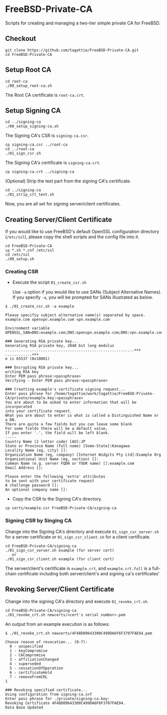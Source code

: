 # FreeBSD-Private-CA
Scripts for creating and managing a two-tier simple private CA for FreeBSD.

## Checkout

```shell
git clone https://github.com/tagattie/FreeBSD-Private-CA.git
cd FreeBSD-Private-CA
```

## Setup Root CA

```shell
cd root-ca
./00_setup_root-ca.sh
```

The Root CA certificate is `root-ca.crt`.

## Setup Signing CA

```shell
cd ../signing-ca
./00_setup_signing-ca.sh
```

The Signing CA's CSR is `signing-ca.csr`.

```shell
cp signing-ca.csr ../root-ca 
cd ../root-ca
./01_sign_csr.sh
```

The Signing CA's certificate is `signing-ca.crt`.

```shell
cp signing-ca.crt ../signing-ca
```

(Optional) Strip the text part from the signing CA's certificate.

```shell
cd ../signing-ca
./01_strip_crt_text.sh
```

Now, you are all set for signing server/client certificates.

## Creating Server/Client Certificate

If you would like to use FreeBSD's default OpenSSL configuration directory (`/etc/ssl`), please copy the shell scripts and the config file into it.

``` shell
cd FreeBSD-Private-CA
cp *.sh *.cnf /etc/ssl
cd /etc/ssl
./00_setup.sh
```

### Creating CSR

- Execute the script `01_create_csr.sh`

    Use `-a` option if you would like to use SANs (Subject Alternative Names). If you specify `-a`, you will be prompted for SANs illustrated as below.

```shell-session
$ ./01_create_csr.sh -a example

Please specifiy subject alternative name(s) separated by space.
example.com openvpn.example.com vpn.example.com

Environment variable OPENSSL_SAN=DNS:example.com;DNS:openvpn.example.com;DNS:vpn.example.com

### Generating RSA private key...
Generating RSA private key, 2048 bit long modulus
..........................................................+++
............+++
e is 65537 (0x10001)

### Encrypting RSA private key...
writing RSA key
Enter PEM pass phrase:<passphrase>
Verifying - Enter PEM pass phrase:<passphrase>

### Creatting example's certificate signing request...
Enter pass phrase for /home/tagattie/work/tagattie/FreeBSD-Private-CA/private/example.key:<passphrase>
You are about to be asked to enter information that will be incorporated
into your certificate request.
What you are about to enter is what is called a Distinguished Name or a DN.
There are quite a few fields but you can leave some blank
For some fields there will be a default value,
If you enter '.', the field will be left blank.
-----
Country Name (2 letter code) [AU]:JP
State or Province Name (full name) [Some-State]:Kanagawa
Locality Name (eg, city) []:
Organization Name (eg, company) [Internet Widgits Pty Ltd]:Example Org
Organizational Unit Name (eg, section) []:
Common Name (e.g. server FQDN or YOUR name) []:example.com
Email Address []:

Please enter the following 'extra' attributes
to be sent with your certificate request
A challenge password []:
An optional company name []:

```

- Copy the CSR to the Signing CA's directory.

``` shell
cp certs/example.csr FreeBSD-Private-CA/signing-ca
```

### Signing CSR by Singing CA

Change into the Signing CA's directory and execute `01_sign_csr_server.sh` for a server certificate or `01_sign_csr_client.sh` for a client certificate.

```shell
cd FreeBSD-Private-CA/signing-ca
./01_sign_csr_server.sh example (for server cert)
   or
./01_sign_csr_client.sh example (for client cert)
```

The server/client's certificate is `example.crt`, and `example.crt.full` is a full-chain certificate including both server/client's and signing ca's certificates'

## Revoking Server/Client Certificate

Change into the signing CA's directory and execute `01_revoke_crt.sh`.

```shell
cd FreeBSD-Private-CA/signing-ca
./01_revoke_crt.sh newcerts/<cert's serial number>.pem
```

An output from an example execution is as follows:

```shell-session
$ ./01_revoke_crt.sh newcerts/4F48D09643300C499DA6F6F3707FAE94.pem

Choose reason of revocation... (0-7):
  0 - unspecified
  1 - keyCompromise
  2 - CACompromise
  3 - affiliationChanged
  4 - superseded
  5 - cessationOfOperation
  6 - certificateHold
  7 - removeFromCRL
1

### Revoking specified certificate...
Using configuration from signing-ca.cnf
Enter pass phrase for ./private/signing-ca.key:
Revoking Certificate 4F48D09643300C499DA6F6F3707FAE94.
Data Base Updated

```
